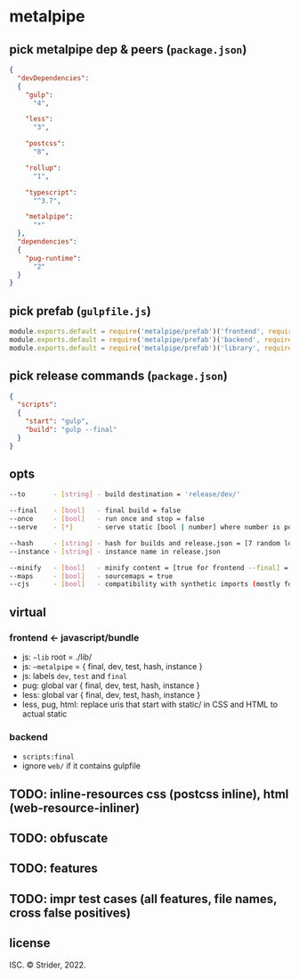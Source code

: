 # metalpipe

## pick metalpipe dep & peers (`package.json`)
```json
{
  "devDependencies":
  {
    "gulp":
      "4",

    "less":
      "3",

    "postcss":
      "8",

    "rollup":
      "1",

    "typescript":
      "^3.7",

    "metalpipe":
      "*"
  },
  "dependencies":
  {
    "pug-runtime":
      "2"
  }
}
```

## pick prefab (`gulpfile.js`)
```js
module.exports.default = require('metalpipe/prefab')('frontend', require('gulp'))
module.exports.default = require('metalpipe/prefab')('backend', require('gulp'))
module.exports.default = require('metalpipe/prefab')('library', require('gulp'))
```

## pick release commands (`package.json`)
```json
{
  "scripts":
  {
    "start": "gulp",
    "build": "gulp --final"
  }
}
```

## opts
```sh
--to       - [string] - build destination = 'release/dev/'

--final    - [bool]   - final build = false
--once     - [bool]   - run once and stop = false
--serve    - [*]      - serve static [bool | number] where number is port = 8080

--hash     - [string] - hash for builds and release.json = [7 random lowercase letters for frontend --final] = null
--instance - [string] - instance name in release.json

--minify   - [bool]   - minify content = [true for frontend --final] = false
--maps     - [bool]   - sourcemaps = true
--cjs      - [bool]   - compatibility with synthetic imports (mostly for React plugins to work) = false
```

## virtual
### frontend ← javascript/bundle
* js: `~lib` root = ./lib/
* js: `~metalpipe` = { final, dev, test, hash, instance }
* js: labels `dev`, `test` and `final`
* pug: global var { final, dev, test, hash, instance }
* less: global var { final, dev, test, hash, instance }
* less, pug, html: replace uris that start with static/ in CSS and HTML to actual static

### backend
* `scripts:final`
* ignore `web/` if it contains gulpfile

## TODO: inline-resources css (postcss inline), html (web-resource-inliner)
## TODO: obfuscate
## TODO: features
## TODO: impr test cases (all features, file names, cross false positives)

## license
ISC. © Strider, 2022.
